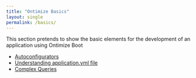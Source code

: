 ```yaml
---
title: "Ontimize Basics"
layout: single
permalink: /basics/
---
```

This section pretends to show the basic elements for the development of an application using Ontimize Boot

- [Autoconfigurators](/ontimize-boot/basics/autoconfigurators)
- [Understanding application.yml file](/ontimize-boot/basics/applicationyml)
- [Complex Queries](/ontimize-boot/basics/complexqueries)
